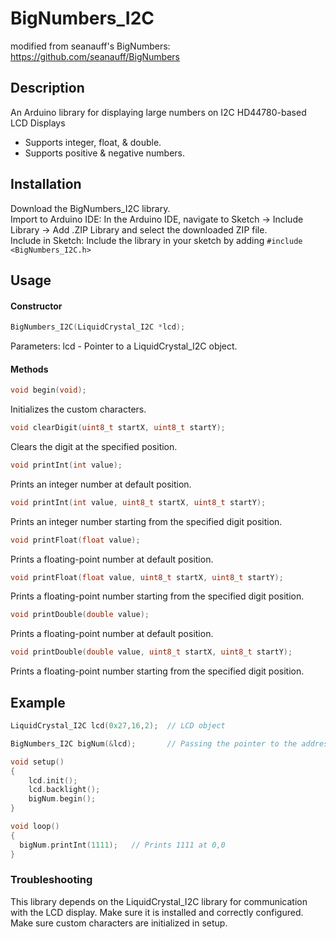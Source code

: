 
# BigNumbers_I2C

modified from seanauff's BigNumbers: https://github.com/seanauff/BigNumbers

## Description
An Arduino library for displaying large numbers on I2C HD44780-based LCD Displays
* Supports integer, float, & double.
* Supports positive & negative numbers.

## Installation
Download the BigNumbers_I2C library.\
Import to Arduino IDE: In the Arduino IDE, navigate to Sketch -> Include Library -> Add .ZIP Library and select the downloaded ZIP file.\
Include in Sketch: Include the library in your sketch by adding ```#include <BigNumbers_I2C.h>```

## Usage

#### Constructor
```cpp
BigNumbers_I2C(LiquidCrystal_I2C *lcd);
```
Parameters: lcd - Pointer to a LiquidCrystal_I2C object.

#### Methods
```cpp
void begin(void);
```
Initializes the custom characters.


```cpp
void clearDigit(uint8_t startX, uint8_t startY);
```
Clears the digit at the specified position.


```cpp
void printInt(int value);
```
Prints an integer number at default position.


```cpp
void printInt(int value, uint8_t startX, uint8_t startY);
```
Prints an integer number starting from the specified digit position.


```cpp
void printFloat(float value);
```
Prints a floating-point number at default position.


```cpp
void printFloat(float value, uint8_t startX, uint8_t startY);
```
Prints a floating-point number starting from the specified digit position.


```cpp
void printDouble(double value);
```
Prints a floating-point number at default position.


```cpp
void printDouble(double value, uint8_t startX, uint8_t startY);
```
Prints a floating-point number starting from the specified digit position.

## Example
```cpp
LiquidCrystal_I2C lcd(0x27,16,2);  // LCD object

BigNumbers_I2C bigNum(&lcd);       // Passing the pointer to the address of LCD object

void setup()
{
    lcd.init();
    lcd.backlight();
    bigNum.begin();
}

void loop()
{
  bigNum.printInt(1111);   // Prints 1111 at 0,0
}
```

### Troubleshooting
This library depends on the LiquidCrystal_I2C library for communication with the LCD display. Make sure it is installed and correctly configured.\
Make sure custom characters are initialized in setup.